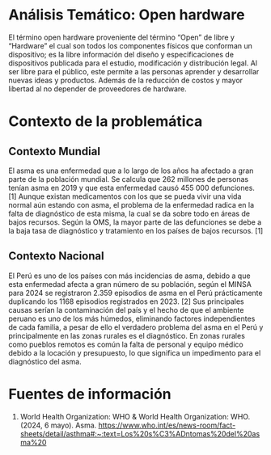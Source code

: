 # Análisis Temático: Open hardware
El término open hardware proveniente del término “Open” de libre y “Hardware” el cual son todos los componentes físicos que conforman un dispositivo; es la libre información del diseño y especificaciones de dispositivos publicada para el estudio, modificación y distribución legal. Al ser libre para el público, este permite a las personas aprender y desarrollar nuevas ideas y productos. Además de la reducción de costos y mayor libertad al no depender de proveedores de hardware.
# Contexto de la problemática
## Contexto Mundial
El asma es una enfermedad que a lo largo de los años ha afectado a gran parte de la población mundial. Se calcula que 262 millones de personas tenían asma en 2019 y que esta enfermedad causó 455 000 defunciones. [1] Aunque existan medicamentos con los que se pueda vivir una vida normal aún estando con asma, el problema de la enfermedad radica en la falta de diagnóstico de esta misma, la cual se da sobre todo en áreas de bajos recursos. Según la OMS, la mayor parte de las defunciones se debe a la baja tasa de diagnóstico y tratamiento en los países de bajos recursos. [1]
## Contexto Nacional
El Perú es uno de los países con más incidencias de asma, debido a que esta enfermedad afecta a gran número de su población, según el MINSA para 2024 se registraron 2.359 episodios de asma en el Perú prácticamente duplicando los 1168 episodios registrados en 2023. [2] Sus principales causas serían la contaminación del país y el hecho de que el ambiente peruano es uno de los más húmedos, eliminando factores independientes de cada familia, a pesar de ello el verdadero problema del asma en el Perú y principalmente en las zonas rurales es el diagnóstico. En zonas rurales como pueblos remotos es común la falta de personal y equipo médico debido a la locación y presupuesto, lo que significa un impedimento para el diagnóstico del asma.
# Fuentes de información
1. World Health Organization: WHO & World Health Organization: WHO. (2024, 6 mayo). Asma. https://www.who.int/es/news-room/fact-sheets/detail/asthma#:~:text=Los%20s%C3%ADntomas%20del%20asma%20

